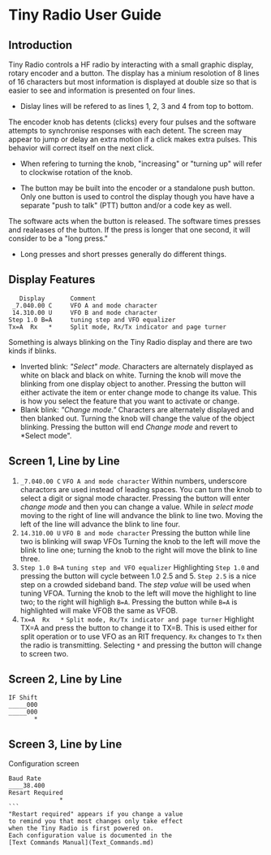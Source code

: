# Tiny Radio User Guide
## Introduction
Tiny Radio controls a HF radio by interacting with a small graphic display, rotary encoder and a button.
The display has a minium resolotion of 8 lines of 16 characters 
but most information is displayed at double size so that is easier to see 
and information is presented on four lines. 
- Dislay lines will be refered to as lines 1, 2, 3 and 4 from top to bottom.

The encoder knob has detents (clicks) every four pulses 
and the software attempts to synchronise responses with each detent.
The screen may appear to jump or delay an extra motion if a click makes extra pulses.
This behavior will correct itself on the next click.

- When refering to turning the knob, "increasing" or "turning up" will refer to clockwise rotation of the knob.

- The button may be built into the encoder or a standalone push button.  
Only one button is used to control the display though you have have a separate "push to talk" (PTT) button
and/or a code key as well.

The software acts when the button is released. 
The software times presses and realeases of the button.
If the press is longer that one second, it will consider to be a "long press."
- Long presses and short presses generally do different things.

## Display Features
````
   Display       Comment
 _7.040.00 C     VFO A and mode character
 14.310.00 U     VFO B and mode character
Step 1.0 B=A     tuning step and VFO equalizer
Tx=A  Rx   *     Split mode, Rx/Tx indicator and page turner
````
Something is always blinking on the Tiny Radio display
and there are two kinds if blinks.
- Inverted blink: *"Select" mode.* Characters are alternately displayed as white on black and black on white.
Turning the knob will move the blinking from one display object to another.
Pressing the button will either activate the item or enter change mode to change its value.
This is how you select the feature that you want to activate or change.
- Blank blink: *"Change mode."* Characters are alternately displayed and then blanked out.
Turning the knob will change the value of the object blinking.
Pressing the button will end *Change mode* and revert to *Select mode".


## Screen 1, Line by Line

1.  ````_7.040.00 C```` ````VFO A and mode character````
Within numbers, underscore charactors are used instead of leading spaces.
You can turn the knob to select a digit or signal mode character.
Pressing the button will enter *change mode* and then you can change a value.
While in *select mode* moving to the right of line will andvance the blink to line two.
Moving the left of the line will advance the blink to line four.
2.  ````14.310.00 U```` ````VFO B and mode character````
Pressing the button while line two is blinking will swap VFOs
Turning the knob to the left will move the blink to line one;
turning the knob to the right will move the blink to line three.
3. ````Step 1.0 B=A```` ````tuning step and VFO equalizer````
Highlighting ````Step 1.0```` and pressing the button will cycle between 1.0 2.5 and 5.
````Step 2.5```` is a nice step on a crowded sideband band.
The *step value* will be used when tuning VFOA.
Turning the knob to the left will move the highlight to line two; 
to the right will highligh ````B=A````. 
Pressing the button while ````B=A```` is highlighted will make VFOB the same as VFOB.
4. ````Tx=A  Rx   *```` ````Split mode, Rx/Tx indicator and page turner````
Highlight TX=A and press the button to change it to TX=B. 
This is used either for split operation or to use VFO as an RIT frequency.
````Rx```` changes to ````Tx```` then the radio is transmitting.
Selecting ````*```` and pressing the button will change to screen two.

## Screen 2, Line by Line
````
IF Shift
_____000
_____000
       *
````
## Screen 3, Line by Line
Configuration screen
````
Baud Rate
____38.400
Resart Required
              *
```              
"Restart required" appears if you change a value 
to remind you that most changes only take effect
when the Tiny Radio is first powered on.
Each configuration value is documented in the
[Text Commands Manual](Text_Commands.md)
